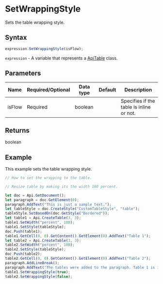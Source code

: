 # SetWrappingStyle

Sets the table wrapping style.

## Syntax

```javascript
expression.SetWrappingStyle(isFlow);
```

`expression` - A variable that represents a [ApiTable](../ApiTable.md) class.

## Parameters

| **Name** | **Required/Optional** | **Data type** | **Default** | **Description** |
| ------------- | ------------- | ------------- | ------------- | ------------- |
| isFlow | Required | boolean |  | Specifies if the table is inline or not. |

## Returns

boolean

## Example

This example sets the table wrapping style.

```javascript editor-docx
// How to set the wrapping to the table.

// Resize table by making its the width 100 percent.

let doc = Api.GetDocument();
let paragraph = doc.GetElement(0);
paragraph.AddText("This is just a sample text.");
let tableStyle = doc.CreateStyle("CustomTableStyle", "table");
tableStyle.SetBasedOn(doc.GetStyle("Bordered"));
let table1 = Api.CreateTable(3, 3);
table1.SetWidth("percent", 100);
table1.SetStyle(tableStyle);
doc.Push(table1);
table1.GetCell(0, 0).GetContent().GetElement(0).AddText("Table 1");
let table2 = Api.CreateTable(3, 3);
table2.SetWidth("percent", 100);
table2.SetStyle(tableStyle);
doc.Push(table2);
table2.GetCell(0, 0).GetContent().GetElement(0).AddText("Table 2");
paragraph.AddLineBreak();
paragraph.AddText("The tables were added to the paragraph. Table 1 is inline and Table 2 is not.");
table1.SetWrappingStyle(true);
table2.SetWrappingStyle(false);
```
